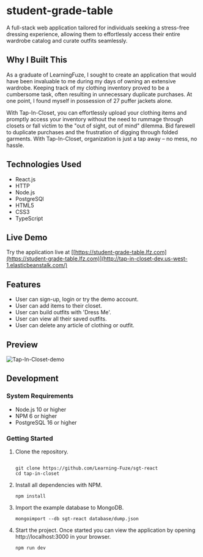 # student-grade-table

A full-stack web application tailored for individuals seeking a stress-free dressing experience, allowing them to effortlessly access their entire wardrobe catalog and curate outfits seamlessly.

## Why I Built This

As a graduate of LearningFuze, I sought to create an application that would have been invaluable to me during my days of owning an extensive wardrobe. Keeping track of my clothing inventory proved to be a cumbersome task, often resulting in unnecessary duplicate purchases. At one point, I found myself in possession of 27 puffer jackets alone.

With Tap-In-Closet, you can effortlessly upload your clothing items and promptly access your inventory without the need to rummage through closets or fall victim to the "out of sight, out of mind" dilemma. Bid farewell to duplicate purchases and the frustration of digging through folded garments. With Tap-In-Closet, organization is just a tap away – no mess, no hassle.

## Technologies Used

- React.js
- HTTP
- Node.js
- PostgreSQl
- HTML5
- CSS3
- TypeScript

## Live Demo

Try the application live at [[https://student-grade-table.lfz.com](https://student-grade-table.lfz.com)](http://tap-in-closet-dev.us-west-1.elasticbeanstalk.com/)

## Features

- User can sign-up, login or try the demo account.
- User can add items to their closet.
- User can build outfits with 'Dress Me'.
- User can view all their saved outfits.
- User can delete any article of clothing or outfit.

## Preview

![Tap-In-Closet-demo](https://github.com/annaaksenov/Tap-In-Closet/assets/121647003/f780e962-ba2a-4a5d-8538-b5e67b7e35fd)


## Development

### System Requirements

- Node.js 10 or higher
- NPM 6 or higher
- PostgreSQL 16 or higher

### Getting Started

1. Clone the repository.

    ```shell![Uploading Tap-In-Closet-demo.gif…]()

    git clone https://github.com/Learning-Fuze/sgt-react
    cd tap-in-closet
    ```

1. Install all dependencies with NPM.

    ```shell
    npm install
    ```

1. Import the example database to MongoDB.

    ```shell
    mongoimport --db sgt-react database/dump.json
    ```

1. Start the project. Once started you can view the application by opening http://localhost:3000 in your browser.

    ```shell
    npm run dev
    ```
